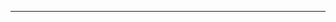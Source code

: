 <!--
CO_OP_TRANSLATOR_METADATA:
{
  "original_hash": "661bbc8e2592ebbb96aa84b1462f5755",
  "translation_date": "2025-08-28T20:18:14+00:00",
  "source_file": "03-CoreGenerativeAITechniques/README.md",
  "language_code": "fi"
}
-->


---

